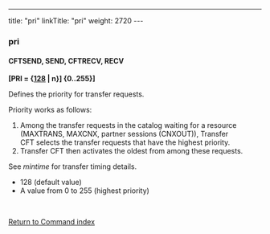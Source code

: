 ---
title: "pri"
linkTitle: "pri"
weight: 2720
---<span id="pri"></span>

### pri

#### CFTSEND, SEND, CFTRECV, RECV

******[PRI = {<u>128</u>
&#124; n}]** {0..255}]****

Defines the priority for transfer requests.

Priority works as follows:

1. Among the transfer requests in the catalog waiting for a resource (MAXTRANS, MAXCNX, partner sessions (CNXOUT)), Transfer CFT selects the transfer requests that have the highest priority.
1. Transfer CFT then activates the oldest from among these requests.

See *mintime* for transfer timing details.

* 128
    (default value)
* A value from 0 to 255 (highest priority)

 

[Return to Command index](../../)
